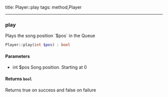 title: Player::play
tags: method,Player

---

<div class="method">
<h3 class="method-name">play</h3>
<p>Plays the song position `$pos` in the Queue</p>

```php
Player::play(int $pos) : bool
```

#### Parameters

*  int $pos Song position. Starting at 0


#### Returns `bool`

Returns true on success and false on failure


</div>